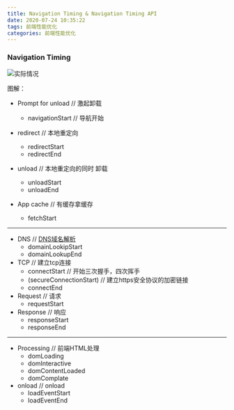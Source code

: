 ```yaml
---
title: Navigation Timing & Navigation Timing API
date: 2020-07-24 10:35:22
tags: 前端性能优化
categories: 前端性能优化
---
```

### Navigation Timing
![实际情况](http://qcukvp3iz.bkt.clouddn.com/performance_timing_api.jpg)

图解：
* Prompt for unload                   // 激起卸载
    * navigationStart                 // 导航开始
* redirect                            // 本地重定向
    * redirectStart
    * redirectEnd
* unload                              // 本地重定向的同时 卸载
    * unloadStart
    * unloadEnd

* App cache                           // 有缓存拿缓存
    * fetchStart

***

* DNS                                 // [DNS域名解析](/2020/07/28/DNS域名解析/)
    * domainLookipStart
    * domainLookupEnd
* TCP                                 // 建立tcp连接
    * connectStart                    // 开始三次握手，四次挥手
    * (secureConnectionStart)         // 建立https安全协议的加密链接
    * connectEnd
* Request                             // 请求
    * requestStart
* Response                            // 响应
    * responseStart
    * responseEnd

***

* Processing                          // 前端HTML处理
    * domLoading                      
    * domInteractive                  
    * domContentLoaded                
    * domComplate
* onload                              // onload
    * loadEventStart
    * loadEventEnd
